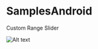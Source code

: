 # SamplesAndroid
Custom Range Slider

![Alt text](https://github.com/raghunandankavi2010/SamplesAndroid/blob/master/FreeLanceProject/Screenshot_20170217-021304.png "ScreenShot")

